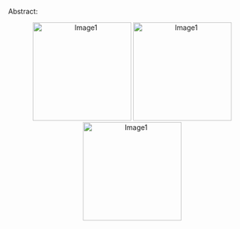 Abstract:



<p align="center">
  <img src="[https://www.overleaf.com/project/6606360b03afe3a862bd4db6/file/660f3c29e85758cea27d30f9](https://github.com/sajaddadgar/Robustness-Analysis-of-AS-Network/assets/47991444/edd8fd6d-3d15-46a6-8012-43630db92515)" alt="Image1" width="200"/>
  <img src="[https://www.overleaf.com/project/6606360b03afe3a862bd4db6/file/660f3c29e85758cea27d30f9](https://github.com/sajaddadgar/Robustness-Analysis-of-AS-Network/assets/47991444/edd8fd6d-3d15-46a6-8012-43630db92515)" alt="Image1" width="200"/>
  <img src="[https://www.overleaf.com/project/6606360b03afe3a862bd4db6/file/660f3c29e85758cea27d30f9](https://github.com/sajaddadgar/Robustness-Analysis-of-AS-Network/assets/47991444/edd8fd6d-3d15-46a6-8012-43630db92515)" alt="Image1" width="200"/>
</p>


